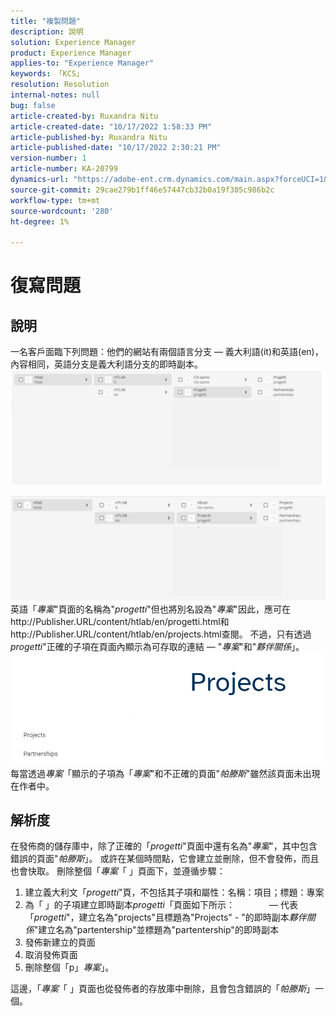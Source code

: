 ```yaml
---
title: "複製問題"
description: 說明
solution: Experience Manager
product: Experience Manager
applies-to: "Experience Manager"
keywords: 「KCS」
resolution: Resolution
internal-notes: null
bug: false
article-created-by: Ruxandra Nitu
article-created-date: "10/17/2022 1:58:33 PM"
article-published-by: Ruxandra Nitu
article-published-date: "10/17/2022 2:30:21 PM"
version-number: 1
article-number: KA-20799
dynamics-url: "https://adobe-ent.crm.dynamics.com/main.aspx?forceUCI=1&pagetype=entityrecord&etn=knowledgearticle&id=dc9880c5-234e-ed11-bba2-0022480866ad"
source-git-commit: 29cae279b1ff46e57447cb32b0a19f305c986b2c
workflow-type: tm+mt
source-wordcount: '280'
ht-degree: 1%

---
```


# 復寫問題

## 說明


一名客戶面臨下列問題：他們的網站有兩個語言分支 — 義大利語(it)和英語(en)，內容相同，英語分支是義大利語分支的即時副本。
![](assets/___dd0dcf2f-284e-ed11-bba2-0022480866ad___.png)

![](assets/___e50dcf2f-284e-ed11-bba2-0022480866ad___.png)
英語「*專案*&quot;頁面的名稱為&quot;*progetti*&quot;但也將別名設為&quot;*專案*&quot;因此，應可在http://Publisher.URL/content/htlab/en/progetti.html和http://Publisher.URL/content/htlab/en/projects.html查閱。
不過，只有透過*progetti*&quot;正確的子項在頁面內顯示為可存取的連結 — &quot;*專案*&quot;和&quot;*夥伴關係*」。
![](assets/___ea0dcf2f-284e-ed11-bba2-0022480866ad___.png)
每當透過*專案*「顯示的子項為「*專案*&quot;和不正確的頁面&quot;*帕滕斯*&quot;雖然該頁面未出現在作者中。


## 解析度


在發佈商的儲存庫中，除了正確的「*progetti*&quot;頁面中還有名為&quot;*專案*&quot;，其中包含錯誤的頁面&quot;*帕滕斯*」。
或許在某個時間點，它會建立並刪除，但不會發佈，而且也會快取。
刪除整個「*專案*「 」頁面下，並遵循步驟：

1. 建立義大利文「*progetti*&quot;頁，不包括其子項和屬性：名稱：項目；標題：專案
2. 為「 」的子項建立即時副本&#x200B;*progetti*「頁面如下所示：              — 代表「*progetti*&quot;，建立名為&quot;projects&quot;且標題為&quot;Projects&quot; - &quot;的即時副本&#x200B;*夥伴關係*&quot;建立名為&quot;partentership&quot;並標題為&quot;partentership&quot;的即時副本
3. 發佈新建立的頁面
4. 取消發佈頁面
5. 刪除整個「p」*專案*」。

這邊，「*專案*「 」頁面也從發佈者的存放庫中刪除，且會包含錯誤的「*帕滕斯*」一個。
